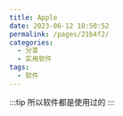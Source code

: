 ```yaml
---
title: Apple
date: 2023-06-12 10:50:52
permalink: /pages/21b4f2/
categories:
  - 分享
  - 实用软件
tags:
  - 软件
---
```

:::tip
所以软件都是使用过的
:::
<!-- more -->